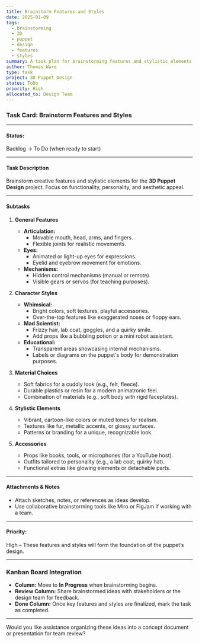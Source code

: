 ```yaml
---
title: Brainstorm Features and Styles
date: 2025-01-09
tags:
  - brainstorming
  - 3D
  - puppet
  - design
  - features
  - styles
summary: A task plan for brainstorming features and stylistic elements for the 3D Puppet Design project, focusing on functionality, personality, and aesthetics.
author: Thomas Ware
type: task
project: 3D Puppet Design
status: ToDo
priority: High
allocated_to: Design Team
---
```

### **Task Card: Brainstorm Features and Styles**

---

#### **Status:**

Backlog → To Do (when ready to start)

---

#### **Task Description**

Brainstorm creative features and stylistic elements for the **3D Puppet Design** project. Focus on functionality, personality, and aesthetic appeal.

---

#### **Subtasks**

1. **General Features**
    
    - **Articulation:**
        - Movable mouth, head, arms, and fingers.
        - Flexible joints for realistic movements.
    - **Eyes:**
        - Animated or light-up eyes for expressions.
        - Eyelid and eyebrow movement for emotions.
    - **Mechanisms:**
        - Hidden control mechanisms (manual or remote).
        - Visible gears or servos (for teaching purposes).
2. **Character Styles**
    
    - **Whimsical:**
        - Bright colors, soft textures, playful accessories.
        - Over-the-top features like exaggerated noses or floppy ears.
    - **Mad Scientist:**
        - Frizzy hair, lab coat, goggles, and a quirky smile.
        - Add props like a bubbling potion or a mini robot assistant.
    - **Educational:**
        - Transparent areas showcasing internal mechanisms.
        - Labels or diagrams on the puppet's body for demonstration purposes.
3. **Material Choices**
    
    - Soft fabrics for a cuddly look (e.g., felt, fleece).
    - Durable plastics or resin for a modern animatronic feel.
    - Combination of materials (e.g., soft body with rigid faceplates).
4. **Stylistic Elements**
    
    - Vibrant, cartoon-like colors or muted tones for realism.
    - Textures like fur, metallic accents, or glossy surfaces.
    - Patterns or branding for a unique, recognizable look.
5. **Accessories**
    
    - Props like books, tools, or microphones (for a YouTube host).
    - Outfits tailored to personality (e.g., a lab coat, quirky hat).
    - Functional extras like glowing elements or detachable parts.

---

#### **Attachments & Notes**

- Attach sketches, notes, or references as ideas develop.
- Use collaborative brainstorming tools like Miro or FigJam if working with a team.

---

#### **Priority:**

High – These features and styles will form the foundation of the puppet’s design.

---

### **Kanban Board Integration**

- **Column:** Move to **In Progress** when brainstorming begins.
- **Review Column:** Share brainstormed ideas with stakeholders or the design team for feedback.
- **Done Column:** Once key features and styles are finalized, mark the task as completed.

---

Would you like assistance organizing these ideas into a concept document or presentation for team review?